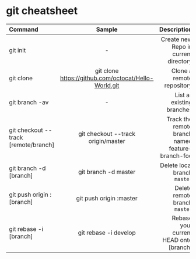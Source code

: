 # git cheatsheet


|  Command  | Sample  | Description  |
| :-------- | :-----:  | -------: |
| git init  | - | Create new Repo in current directory |
| git clone | git clone https://github.com/octocat/Hello-World.git | Clone a remote repository |
| git branch -av | - | List all existing branches |
| git checkout --track [remote/branch] | git checkout --track origin/master |  Track the remote branch named feature-branch-foo |
| git branch -d [branch] | git branch -d master |  Delete local branch `master` |
| git push origin :[branch] | git push origin :master |  Delete remote branch `master` |
| git rebase -i [branch] | git rebase -i develop | Rebase your current HEAD onto [branch] |